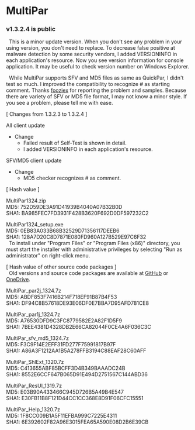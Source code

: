 # MultiPar

### v1.3.2.4 is public

&nbsp; This is a minor update version. 
When you don't see any problem in your using version, you don't need to replace. 
To decrease false positive at malware detection by some security vendors, 
I added VERSIONINFO in each application's resource. 
Now you see version information for console application. 
It may be useful to check version number on Windows Explorer.

&nbsp; While MultiPar supports SFV and MD5 files as same as QuickPar, I didn't test so much. 
I improved the compatibility to recognize # as starting comment. 
Thanks [fooziex](https://github.com/Yutaka-Sawada/MultiPar/issues/62) for reporting the problem and samples. 
Because there are variety of SFV or MD5 file format, I may not know a minor style. 
If you see a problem, please tell me with ease.


[ Changes from 1.3.2.3 to 1.3.2.4 ]  

All client update  
- Change  
  - Failed result of Self-Test is shown in detail.  
  - I added VERSIONINFO in each application's resource.  

SFV/MD5 client update  
- Change  
  - MD5 checker recognizes # as comment.  


[ Hash value ]  

MultiPar1324.zip  
MD5: 752D59DE3A91D41939B4040A07B32B0D  
SHA1: BA985FEC7FD3931F428B3620F692D0DF597232C2  

MultiPar1324_setup.exe  
MD5: 0EB83A033B68B32529D71356117DEEB6  
SHA1: 128A7D20C8D7871E080FD960A127B529E97C6F32  
&nbsp; To install under "Program Files" or "Program Files (x86)" directory, 
you must start the installer with administrative privileges by selecting 
"Run as administrator" on right-click menu.  


[ Hash value of other source code packages ]  
&nbsp; Old versions and source code packages are available at 
[GitHub](https://github.com/Yutaka-Sawada/MultiPar/releases) or 
[OneDrive](https://1drv.ms/u/s!AtGhNMUyvbWOaSo1n_R8awJ_hg0?e=4V0gXu).  

MultiPar_par2j_1324.7z  
MD5: ABDF853F7416B214F718EF91B87B4F53  
SHA1: DF94C8B57618DE93E06DF0E7BBA7D95AFD781CE8  

MultiPar_par1j_1324.7z  
MD5: A76530DFD9C3FC8779582E2A82F1D5F9  
SHA1: 7BEE4381D4328DB2E66CA82044F0CE4A6F036C3C  

MultiPar_sfv_md5_1324.7z  
MD5: F3C9F14E2EFF31FD277F75991817B97F  
SHA1: A86A3F1212AA1B5A278FFB3194C88EAF28C60AFF  

MultiPar_ShlExt_1320.7z  
MD5: C413655ABF85BCFF3D4B349BAAADC24B  
SHA1: 8552E6CCF647B065D91E494D2751567C144ABD36  

MultiPar_ResUI_1319.7z  
MD5: E03B90A433466C945D726B5A49B4E547  
SHA1: E30FB11B8F121D44CC1CC368E8D91F06CFC15551  

MultiPar_Help_1320.7z  
MD5: 1F8CC009B1A5F11EFBA999C7225E4311  
SHA1: 6E392602F82A96E3015FEA65A590E08D2B6E39CB   
